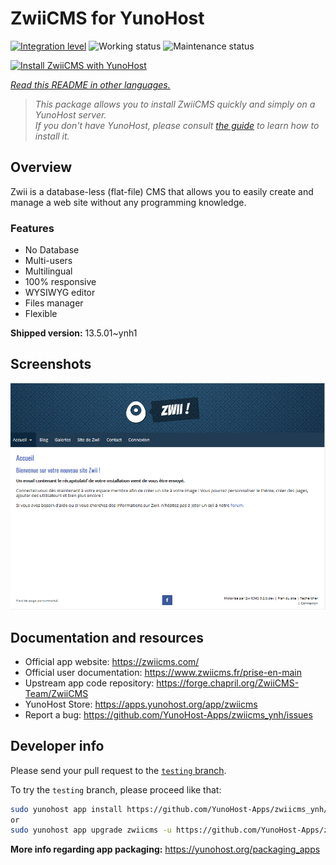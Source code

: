 <!--
N.B.: This README was automatically generated by <https://github.com/YunoHost/apps/tree/master/tools/readme_generator>
It shall NOT be edited by hand.
-->

# ZwiiCMS for YunoHost

[![Integration level](https://apps.yunohost.org/badge/integration/zwiicms)](https://ci-apps.yunohost.org/ci/apps/zwiicms/)
![Working status](https://apps.yunohost.org/badge/state/zwiicms)
![Maintenance status](https://apps.yunohost.org/badge/maintained/zwiicms)

[![Install ZwiiCMS with YunoHost](https://install-app.yunohost.org/install-with-yunohost.svg)](https://install-app.yunohost.org/?app=zwiicms)

*[Read this README in other languages.](./ALL_README.md)*

> *This package allows you to install ZwiiCMS quickly and simply on a YunoHost server.*  
> *If you don't have YunoHost, please consult [the guide](https://yunohost.org/install) to learn how to install it.*

## Overview

Zwii is a database-less (flat-file) CMS that allows you to easily create and manage a web site without any programming knowledge.

### Features

- No Database
- Multi-users
- Multilingual
- 100% responsive
- WYSIWYG editor
- Files manager
- Flexible


**Shipped version:** 13.5.01~ynh1

## Screenshots

![Screenshot of ZwiiCMS](./doc/screenshots/dashboard.png)

## Documentation and resources

- Official app website: <https://zwiicms.com/>
- Official user documentation: <https://www.zwiicms.fr/prise-en-main>
- Upstream app code repository: <https://forge.chapril.org/ZwiiCMS-Team/ZwiiCMS>
- YunoHost Store: <https://apps.yunohost.org/app/zwiicms>
- Report a bug: <https://github.com/YunoHost-Apps/zwiicms_ynh/issues>

## Developer info

Please send your pull request to the [`testing` branch](https://github.com/YunoHost-Apps/zwiicms_ynh/tree/testing).

To try the `testing` branch, please proceed like that:

```bash
sudo yunohost app install https://github.com/YunoHost-Apps/zwiicms_ynh/tree/testing --debug
or
sudo yunohost app upgrade zwiicms -u https://github.com/YunoHost-Apps/zwiicms_ynh/tree/testing --debug
```

**More info regarding app packaging:** <https://yunohost.org/packaging_apps>
